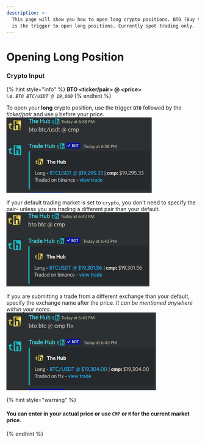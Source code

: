 ```yaml
---
description: >-
  This page will show you how to open long crypto positions. BTO (Buy to Open)
  is the trigger to open long positions. Currently spot trading only.
---
```


# Opening Long Position

### Crypto Input

{% hint style="info" %}
**BTO \<ticker/pair> @ \<price>**\
I.e. _`BTO BTC/USDT @ 19,000`_
{% endhint %}

To open your **long** crypto position, use the trigger **`BTO`** followed by the _ticker/pair_ and use `@` before your price. \
![](<../../.gitbook/assets/image (127).png>)

If your default trading market is set to `crypto`, you don't need to specify the pair- unless you are trading a different pair than your default.\
![](<../../.gitbook/assets/image (142).png>)

If you are submitting a trade from a different exchange than your default, specify the exchange name after the price. _It can be mentioned anywhere within your notes._\
![](<../../.gitbook/assets/image (103).png>)



{% hint style="warning" %}
#### You can enter in your actual price or use `CMP` or `M` for the current market price.
{% endhint %}

